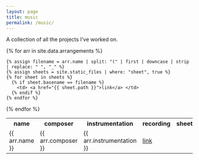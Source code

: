 ```yaml
---
layout: page
title: music
permalink: /music/
---
```


A collection of all the projects I've worked on.

<table>
  <tr>
    <th> name </th>
    <th> composer </th>
    <th> instrumentation </th>
    <th> recording </th>
    <th> sheet </th>
  </tr>
{% for arr in site.data.arrangements %}
  <tr>
    <td> {{ arr.name }} </td>
    <td> {{ arr.composer }} </td>
    <td> {{ arr.instrumentation }} </td>
    <td> <a href="{{ arr.recording }}">link</a> </td>

    {% assign filename = arr.name | split: "(" | first | downcase | strip | replace: " ", "_" %}
    {% assign sheets = site.static_files | where: "sheet", true %}
    {% for sheet in sheets %}
      {% if sheet.basename == filename %}
        <td> <a href="{{ sheet.path }}">link</a> </td>
      {% endif %}
    {% endfor %}
  </tr>
{% endfor %}
</table>
